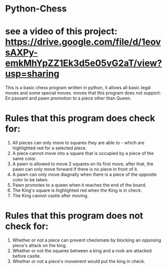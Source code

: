 # Python-Chess
# see a video of this project: https://drive.google.com/file/d/1eovsAXPy-emkMhYpZZ1Ek3d5e05vG2aT/view?usp=sharing
This is a basic chess program written in python, it allows all basic legal moves and some special moves.
moves that this program does not support: En passant and pawn promotion to a piece other than Queen.
# Rules that this program does check for:
  1. All pieces can only move to squares they are able to - which are highlighted red for a selected piece.
  2. A piece cannot move into a square that is occupied by a piece of the same color.
  3. A pawn is allowed to move 2 squares on its first move, after that, the pawn can only move forward if there is no piece in front of it.
  4. A pawn can only move diagnally when there is a piece of the opposite color to be taken.
  5. Pawn promotes to a queen when it reaches the end of the board.
  6. The King's square is highlighted red when the King is in check.
  7. The King cannot castle after moving.
# Rules that this program does not check for:
  1. Whether or not a piece can prevent checkmate by blocking an opposing piece's attack on the king.
  3. Whether or not the squares between a king and a rook are attacked before castle.
  4. Whether or not a piece's movement would put the king in check.
